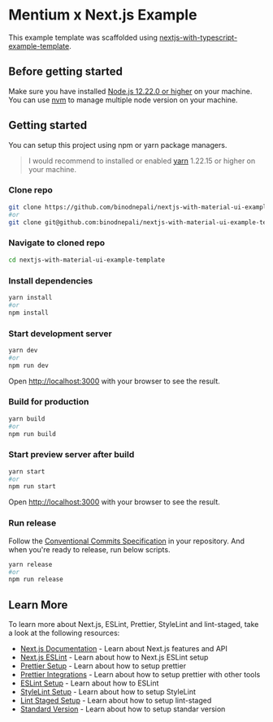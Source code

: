 # Mentium x Next.js Example

This example template was scaffolded using [nextjs-with-typescript-example-template](https://github.com/binodnepali/nextjs-with-typescript-example-template).

## Before getting started

Make sure you have installed [Node.js 12.22.0 or higher](https://nodejs.org/en/) on your machine. You can use [nvm](https://github.com/nvm-sh/nvm) to manage multiple node version on your machine.

## Getting started

You can setup this project using npm or yarn package managers.

> I would recommend to installed or enabled [yarn](https://yarnpkg.com/getting-started) 1.22.15 or higher on your machine.

### Clone repo

```bash
git clone https://github.com/binodnepali/nextjs-with-material-ui-example-template.git
#or
git clone git@github.com:binodnepali/nextjs-with-material-ui-example-template.git
```

### Navigate to cloned repo

```bash
cd nextjs-with-material-ui-example-template
```

### Install dependencies

```bash
yarn install
#or
npm install
```

### Start development server

```bash
yarn dev
#or
npm run dev
```

Open [http://localhost:3000](http://localhost:3000) with your browser to see the result.

### Build for production

```bash
yarn build
#or
npm run build
```

### Start preview server after build

```bash
yarn start
#or
npm run start
```

Open [http://localhost:3000](http://localhost:3000) with your browser to see the result.

### Run release

Follow the [Conventional Commits Specification](https://www.conventionalcommits.org/en/v1.0.0/) in your repository. And when you're ready to release, run below scripts.

```bash
yarn release
#or
npm run release
```

## Learn More

To learn more about Next.js, ESLint, Prettier, StyleLint and lint-staged, take a look at the following resources:

* [Next.js Documentation](https://nextjs.org/docs) - Learn about Next.js features and API
* [Next.js ESLint](https://nextjs.org/docs/basic-features/eslint) - Learn about how to Next.js ESLint setup
* [Prettier Setup](https://prettier.io/docs/en/install.html) - Learn about how to setup prettier
* [Prettier Integrations](https://prettier.io/docs/en/related-projects.html) - Learn about how to setup prettier with other tools
* [ESLint Setup](https://eslint.org/docs/user-guide/getting-started) - Learn about how to ESLint
* [StyleLint Setup](https://stylelint.io/user-guide/get-started) - Learn about how to setup StyleLint
* [Lint Staged Setup](https://github.com/okonet/lint-staged) - Learn about how to setup lint-staged
* [Standard Version](https://github.com/conventional-changelog/standard-version) - Learn about how to setup standar version
